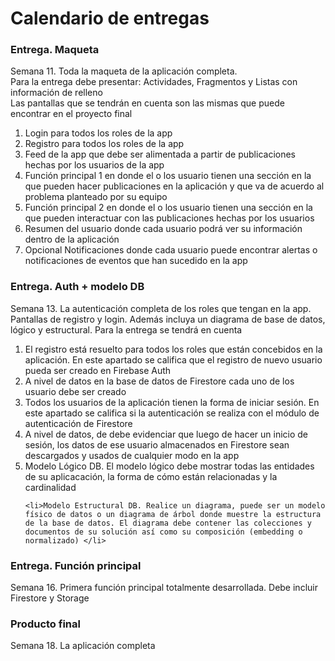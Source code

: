 # Calendario de entregas

### Entrega. Maqueta
Semana 11. Toda la maqueta de la aplicación completa. </br>
Para la entrega debe presentar: Actividades, Fragmentos y Listas con información de relleno</br>
Las pantallas que se tendrán en cuenta son las mismas que puede encontrar en el proyecto final</br>
<ol>
    <li>Login para todos los roles de la app</li>
    <li>Registro para todos los roles de la app</li>
    <li>Feed de la app que debe ser alimentada a partir de publicaciones hechas por los usuarios de la app</li>
    <li>Función principal 1 en donde el o los usuario tienen una sección en la que pueden hacer publicaciones en la aplicación y que va de acuerdo al problema planteado por su equipo</li>
    <li>Función principal 2 en donde el o los usuario tienen una sección en la que pueden interactuar con las publicaciones hechas por los usuarios</li>
    <li>Resumen del usuario donde cada usuario podrá ver su información dentro de la aplicación</li>
    <li>Opcional Notificaciones donde cada usuario puede encontrar alertas o notificaciones de eventos que han sucedido en la app</li>
</ol>


### Entrega. Auth + modelo DB
Semana 13. La autenticación completa de los roles que tengan en la app. Pantallas de registro y login. 
Además incluya un diagrama de base de datos, lógico y estructural.
Para la entrega se tendrá en cuenta

<ol>
    <li>El registro está resuelto para todos los roles que están concebidos en la aplicación. En este apartado se califica que el registro de nuevo usuario pueda ser creado en Firebase Auth</li>
    <li>A nivel de datos en la base de datos de Firestore cada uno de los usuario debe ser creado</li>
    <li>Todos los usuarios de la aplicación tienen la forma de iniciar sesión. En este apartado se califica si la autenticación se realiza con el módulo de autenticación de Firestore</li>
    <li>A nivel de datos, de debe evidenciar que luego de hacer un inicio de sesión, los datos de ese usuario almacenados en Firestore sean descargados y usados de cualquier modo en la app</li>
    <li>Modelo Lógico DB. El modelo lógico debe mostrar todas las entidades de su aplicacación, la forma de cómo están relacionadas y la cardinalidad</li>   

    <li>Modelo Estructural DB. Realice un diagrama, puede ser un modelo físico de datos o un diagrama de árbol donde muestre la estructura de la base de datos. El diagrama debe contener las colecciones y documentos de su solución así como su composición (embedding o normalizado) </li>

</ol>                    

### Entrega. Función principal
Semana 16. Primera función principal totalmente desarrollada. Debe incluir Firestore y Storage

### Producto final
Semana 18. La aplicación completa
